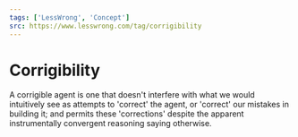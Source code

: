 ```yaml
---
tags: ['LessWrong', 'Concept']
src: https://www.lesswrong.com/tag/corrigibility
---
```


# Corrigibility
A corrigible agent is one that doesn't interfere with what we would intuitively see as attempts to 'correct' the agent, or 'correct' our mistakes in building it; and permits these 'corrections' despite the apparent instrumentally convergent reasoning saying otherwise.

